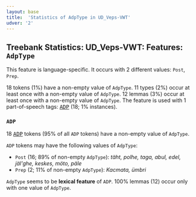 ```yaml
---
layout: base
title:  'Statistics of AdpType in UD_Veps-VWT'
udver: '2'
---
```


## Treebank Statistics: UD_Veps-VWT: Features: `AdpType`

This feature is language-specific.
It occurs with 2 different values: `Post`, `Prep`.

18 tokens (1%) have a non-empty value of `AdpType`.
11 types (2%) occur at least once with a non-empty value of `AdpType`.
12 lemmas (3%) occur at least once with a non-empty value of `AdpType`.
The feature is used with 1 part-of-speech tags: <tt><a href="vep_vwt-pos-ADP.html">ADP</a></tt> (18; 1% instances).

### `ADP`

18 <tt><a href="vep_vwt-pos-ADP.html">ADP</a></tt> tokens (95% of all `ADP` tokens) have a non-empty value of `AdpType`.

`ADP` tokens may have the following values of `AdpType`:

* `Post` (16; 89% of non-empty `AdpType`): <em>täht, polhe, taga, abul, edel, jäl'ghe, keskes, möto, päle</em>
* `Prep` (2; 11% of non-empty `AdpType`): <em>Kacmata, ümbri</em>

`AdpType` seems to be **lexical feature** of `ADP`. 100% lemmas (12) occur only with one value of `AdpType`.

